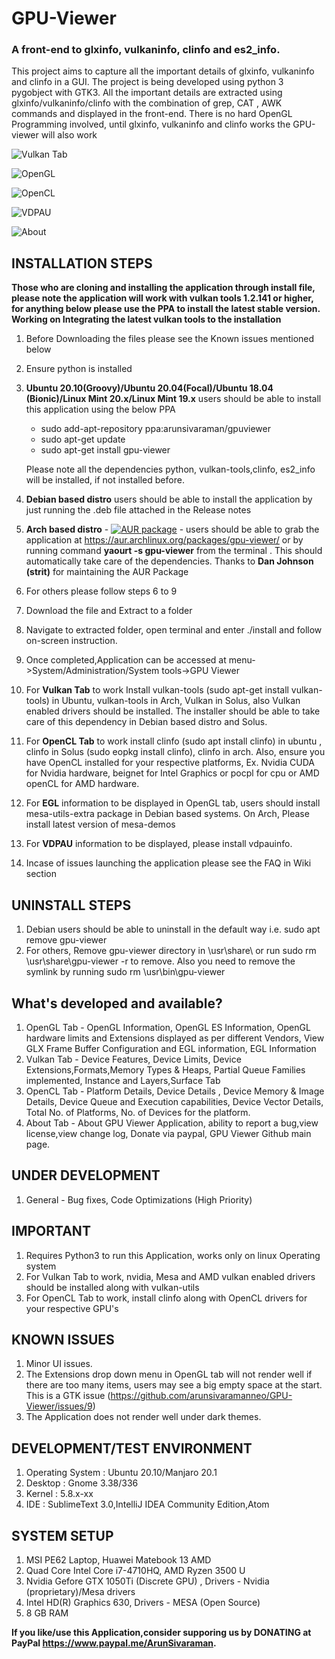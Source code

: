 ﻿# GPU-Viewer

### A front-end to glxinfo, vulkaninfo, clinfo and es2_info.


This project aims to capture all the important details of glxinfo, vulkaninfo and clinfo in a GUI. The project is being developed using python 3 pygobject with GTK3. All the important details are extracted using glxinfo/vulkaninfo/clinfo with the combination of grep, CAT , AWK commands and displayed in the front-end. There is no hard OpenGL Programming involved, until glxinfo, vulkaninfo and clinfo works the GPU-viewer will also work

![Vulkan Tab](https://user-images.githubusercontent.com/30646692/94362977-cab77280-00b6-11eb-8f14-369408a56b43.png)

![OpenGL](https://user-images.githubusercontent.com/30646692/94362979-d014bd00-00b6-11eb-8d79-766bcbabb296.png)

![OpenCL](https://user-images.githubusercontent.com/30646692/94362980-d2771700-00b6-11eb-8e0f-6ae4721153c3.png)

![VDPAU](https://user-images.githubusercontent.com/30646692/94362998-eb7fc800-00b6-11eb-9542-ce7d0d2c78ee.png)

![About](https://user-images.githubusercontent.com/30646692/94362983-d6a33480-00b6-11eb-9376-078136db4699.png)




## INSTALLATION STEPS

**Those who are cloning and installing the application through install file, please note the application will work with vulkan tools 1.2.141 or higher, for anything below please use the PPA to install the latest stable version. Working on Integrating the latest vulkan tools to the installation**

1. Before Downloading the files please see the Known issues mentioned below
2. Ensure python is installed
3. **Ubuntu 20.10(Groovy)/Ubuntu 20.04(Focal)/Ubuntu 18.04 (Bionic)/Linux Mint 20.x/Linux Mint 19.x** users should be able to install this application using the below PPA

    * sudo add-apt-repository ppa:arunsivaraman/gpuviewer
    * sudo apt-get update
    * sudo apt-get install gpu-viewer

    Please note all the dependencies python, vulkan-tools,clinfo, es2_info will be installed, if not installed before.

4. **Debian based distro** users should be able to install the application by just running the .deb file attached in the Release notes
5. **Arch based distro** - 	[![AUR package](https://repology.org/badge/version-for-repo/aur/gpu-viewer.svg)](https://repology.org/metapackage/gpu-viewer) - users should be able to grab the application at https://aur.archlinux.org/packages/gpu-viewer/ or by running command **yaourt -s gpu-viewer** from the terminal . This should automatically take care of the dependencies. Thanks to **Dan Johnson (strit)** for maintaining the AUR Package
6. For others please follow steps 6 to 9
7. Download the file and Extract to a folder
8. Navigate to extracted folder, open terminal and enter ./install and follow on-screen instruction.
9. Once completed,Application can be accessed at menu->System/Administration/System tools->GPU Viewer
10. For **Vulkan Tab** to work Install vulkan-tools (sudo apt-get install vulkan-tools) in Ubuntu, vulkan-tools in Arch, Vulkan in Solus, also Vulkan enabled drivers should be installed.
The installer should be able to take care of this dependency in Debian based distro and Solus.
11. For **OpenCL Tab** to work install clinfo (sudo apt install clinfo) in ubuntu , clinfo in Solus (sudo eopkg install clinfo), clinfo in arch. Also, ensure you have OpenCL installed for your respective platforms, Ex. Nvidia CUDA for Nvidia hardware, beignet for Intel Graphics or pocpl for cpu or AMD openCL for AMD hardware.
12. For **EGL** information to be displayed in OpenGL tab, users should install mesa-utils-extra package in Debian based systems. On Arch, Please install latest version of mesa-demos
13. For **VDPAU** information to be displayed, please install vdpauinfo.
14. Incase of issues launching the application please see the FAQ in Wiki section

## UNINSTALL STEPS

1. Debian users should be able to uninstall in the default way i.e. sudo apt remove gpu-viewer
2. For others, Remove gpu-viewer directory in \usr\share\  or run sudo rm \usr\share\gpu-viewer -r to remove. Also you need to remove the symlink by running sudo rm \usr\bin\gpu-viewer

## What's developed and available?

1. OpenGL Tab - OpenGL Information, OpenGL ES Information, OpenGL hardware limits and Extensions displayed as per different Vendors, View GLX Frame Buffer Configuration and EGL information, EGL Information
2. Vulkan Tab - Device Features, Device Limits, Device Extensions,Formats,Memory Types & Heaps, Partial Queue Families implemented, Instance and Layers,Surface Tab
3. OpenCL Tab - Platform Details, Device Details , Device Memory & Image Details, Device Queue and Execution capabilities, Device Vector Details, Total No. of Platforms, No. of Devices for the platform.
4. About Tab - About GPU Viewer Application, ability to report a bug,view license,view change log, Donate via paypal, GPU Viewer Github main page.


## UNDER DEVELOPMENT

1. General - Bug fixes, Code Optimizations (High Priority)

	
## IMPORTANT

1. Requires Python3 to run this Application, works only on linux Operating system
2. For Vulkan Tab to work, nvidia, Mesa and AMD vulkan enabled drivers should be installed along with vulkan-utils
3. For OpenCL Tab to work, install clinfo along with OpenCL drivers for your respective GPU's

## KNOWN ISSUES

1. Minor UI issues.
2. The Extensions drop down menu in OpenGL tab will not render well if there are too many items, users may see a big empty space at the start. This is a GTK issue (https://github.com/arunsivaramanneo/GPU-Viewer/issues/9)
3. The Application does not render well under dark themes.

## DEVELOPMENT/TEST ENVIRONMENT

1. Operating System : Ubuntu 20.10/Manjaro 20.1
2. Desktop : Gnome 3.38/336
3. Kernel : 5.8.x-xx
4. IDE : SublimeText 3.0,IntelliJ IDEA Community Edition,Atom


## SYSTEM SETUP

1. MSI PE62 Laptop, Huawei Matebook 13 AMD
2. Quad Core Intel Core i7-4710HQ, AMD Ryzen 3500 U
3. Nvidia Gefore GTX 1050Ti (Discrete GPU) , Drivers - Nvidia (proprietary)/Mesa drivers
4. Intel HD(R) Graphics 630, Drivers - MESA (Open Source)
5. 8 GB RAM

**If you like/use this Application,consider supporing us by DONATING at PayPal https://www.paypal.me/ArunSivaraman.**
